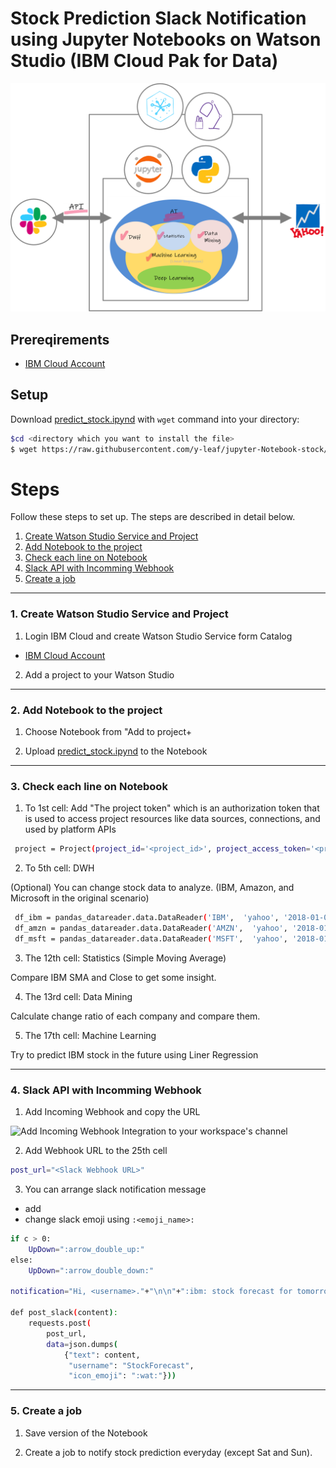 # Stock Prediction Slack Notification using Jupyter Notebooks on Watson Studio (IBM Cloud Pak for Data)

![Overall Flow](overall_image.png)

## Prereqirements

* [IBM Cloud Account](https://cloud.ibm.com/)

## Setup
Download [predict_stock.ipynd](predict_stock.ipynd) with `wget` command into your directory:

```bash
$cd <directory which you want to install the file>
$ wget https://raw.githubusercontent.com/y-leaf/jupyter-Notebook-stock/main/predict_stock.ipynb
```


# Steps 

Follow these steps to set up. The steps are described in detail below.

1. [Create Watson Studio Service and Project](#1-create-watson-studio-service-and-project)
2. [Add Notebook to the project](#2-add-notebook-to-the-project)
3. [Check each line on Notebook](#3-check-each-line-on-notebook)
4. [Slack API with Incomming Webhook](#4-slack-api-with-incomming-webhook)
5. [Create a job](#5-create-a-job)

--------------------

### 1. Create Watson Studio Service and Project

1. Login IBM Cloud and create Watson Studio Service form Catalog

* [IBM Cloud Account](https://cloud.ibm.com/)

2. Add a project to your Watson Studio


--------------------

### 2. Add Notebook to the project

1. Choose Notebook from "Add to project+

2. Upload [predict_stock.ipynd](predict_stock.ipynd) to the Notebook


--------------------

### 3. Check each line on Notebook

1. To 1st cell: Add "The project token" which is an authorization token that is used to access project resources like data sources, connections, and used by platform APIs

```bash
 project = Project(project_id='<project_id>', project_access_token='<project_access_token>')
```
2. To 5th cell: DWH

(Optional) You can change stock data to analyze. (IBM, Amazon, and Microsoft in the original scenario)

```bash
 df_ibm = pandas_datareader.data.DataReader('IBM',  'yahoo', '2018-01-01')
 df_amzn = pandas_datareader.data.DataReader('AMZN',  'yahoo', '2018-01-01')
 df_msft = pandas_datareader.data.DataReader('MSFT',  'yahoo', '2018-01-01')
```

3. The 12th cell: Statistics (Simple Moving Average)

Compare IBM SMA and Close to get some insight.

4. The 13rd cell: Data Mining

Calculate change ratio of each company and compare them.

5. The 17th cell: Machine Learning

Try to predict IBM stock in the future using Liner Regression


--------------------

### 4. Slack API with Incomming Webhook

1. Add Incoming Webhook and copy the URL

![Add Incoming Webhook Integration](https://slack.com/services/new/incoming-webhook) to your workspace's channel


2. Add Webhook URL to the 25th cell

```bash
post_url="<Slack Webhook URL>"
```


3. You can arrange slack notification message

* add <username>
* change slack emoji using `:<emoji_name>:`

```bash
if c > 0:
    UpDown=":arrow_double_up:"
else:
    UpDown=":arrow_double_down:"

notification="Hi, <username>."+"\n\n"+":ibm: stock forecast for tomorrow:"+"\n"+"[ "+str(round(df_ibm['Predict'].tail(30)[0], 2))+" ]"+"\n\n"+"Oops! Change"+UpDown+"  "+str(round(d, 2))+" / "+str(round(c, 2))+"%"+"\n\n"+"Have a nice day :woman-cartwheeling:"

def post_slack(content):
    requests.post(
        post_url,
        data=json.dumps(
            {"text": content,
             "username": "StockForecast",
             "icon_emoji": ":wat:"}))
```


--------------------

### 5. Create a job

1. Save version of the Notebook

2. Create a job to notify stock prediction everyday (except Sat and Sun).
